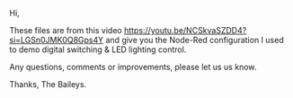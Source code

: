 Hi, 

These files are from this video https://youtu.be/NCSkvaSZDD4?si=LGSn0JMK0Q8Gps4Y and give you the Node-Red configuration I used to demo digital switching & LED lighting control.

Any questions, comments or improvements, please let us us know.

Thanks,
The Baileys.

